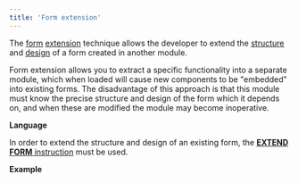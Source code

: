 ```yaml
---
title: 'Form extension'
---
```


The [form](Forms.md) [extension](Extensions.md) technique allows the developer to extend the [structure](Form_structure.md) and [design](Interactive_view.md) of a form created in another module.

Form extension allows you to extract a specific functionality into a separate module, which when loaded will cause new components to be "embedded" into existing forms. The disadvantage of this approach is that this module must know the precise structure and design of the form which it depends on, and when these are modified the module may become inoperative.

**Language**

In order to extend the structure and design of an existing form, the [**EXTEND FORM** instruction](EXTEND_FORM_instruction.md) must be used.

**Example**

